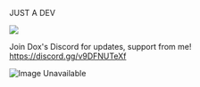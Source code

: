 JUST A DEV

![](https://komarev.com/ghpvc/?username=Spazd&label=VIEWS&color=blue&style=plastic)

Join Dox's Discord for updates, support from me! https://discord.gg/v9DFNUTeXf

<img src="https://media4.giphy.com/media/MZuNjAI0fSKKUpaETR/giphy.gif?cid=ecf05e47x2dunvx927zj6e83oea7m5w3p7bxcgts1pdhleig&rid=giphy.gif&ct=" alt="Image Unavailable">
